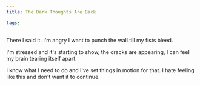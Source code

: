 ```yaml
---
title: The Dark Thoughts Are Back

tags:
---
```

There I said it. I'm angry I want to punch the wall till my fists bleed.

I'm stressed and it's starting to show, the cracks are appearing, I can feel my brain tearing itself apart.

I know what I need to do and I've set things in motion for that. I hate feeling like this and don't want it to continue.

